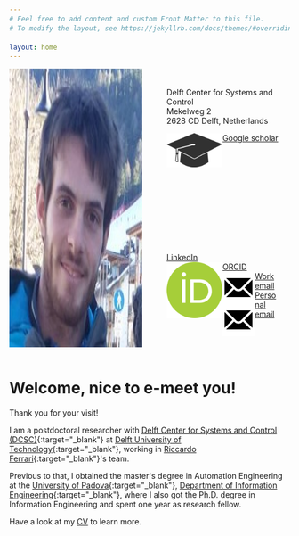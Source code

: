 ```yaml
---
# Feel free to add content and custom Front Matter to this file.
# To modify the layout, see https://jekyllrb.com/docs/themes/#overriding-theme-defaults

layout: home
---
```


<style>
.section {
    display: flex;
    flex-direction: row;
  }

  img {
    max-width: 50%;
    max-height:50%;
    float: left;
  }
  
  .content {
    padding: 20px;
  }
</style>

<section class="section">
  <img src="/assets/myself.jpg" class="image" />
  <div class="content">
    <ul style="list-style-type:none;">
        <li>Delft Center for Systems and Control</li>
        <li>Mekelweg 2</li>
        <li>2628 CD Delft, Netherlands</li>
    </ul>
    <ul style="list-style-type:none;">
        <li><a href="https://scholar.google.com/citations?user=0Fv9vH8AAAAJ&hl=en&oi=ao" target="_blank"><img class="svg-icon" src="/assets/scholar-icon.svg">Google scholar</a></li>
        <li><a href="https://www.linkedin.com/in/luca-ballotta-5a607b145/" target="_blank"><svg class="svg-icon"><use xlink:href="{{ '/assets/minima-social-icons.svg#linkedin'}}"></use></svg>LinkedIn</a></li>
        <li><a href="https://orcid.org/0000-0002-6521-7142" target="_blank"><img class="svg-icon" src="/assets/orcid-icon.svg">ORCID</a></li>
        <li><a href="mailto:l.ballotta@tudelft.nl"><img class="svg-icon" src="/assets/email-icon.svg">Work email</a></li>
        <li><a href="mailto:luca.ballotta95@gmail.com"><img class="svg-icon" src="/assets/email-icon.svg">Personal email</a></li>
    </ul>
  </div>
</section>

<br>

<h1> Welcome, nice to e-meet you! </h1>

Thank you for your visit!

I am a postdoctoral researcher with 
[Delft Center for Systems and Control (DCSC)](https://www.tudelft.nl/en/me/about/departments/delft-center-for-systems-and-control){:target="_blank"} 
at [Delft University of Technology](https://www.tudelft.nl/en/){:target="_blank"}, 
working in [Riccardo Ferrari](https://www.dcsc.tudelft.nl/~riccardoferrar/){:target="_blank"}'s team.

Previous to that, I obtained the master's degree in Automation Engineering at the 
[University of Padova](https://www.unipd.it/en/){:target="_blank"},
[Department of Information Engineering](https://www.dei.unipd.it/en/home-page){:target="_blank"}, 
where I also got the Ph.D. degree in Information Engineering and spent one year as research fellow.

Have a look at my [CV](/assets/Academic_cv.pdf) to learn more.